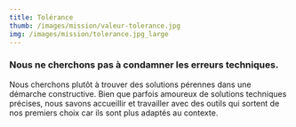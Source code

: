 ```yaml
---
title: Tolérance
thumb: /images/mission/valeur-tolerance.jpg
img: /images/mission/tolerance.jpg_large
---
```


### Nous ne cherchons pas à condamner les erreurs techniques.

Nous cherchons plutôt à trouver des solutions pérennes dans une démarche constructive. Bien que parfois amoureux de
solutions techniques précises, nous savons accueillir et travailler avec des outils qui sortent de nos premiers choix
car ils sont plus adaptés au contexte.
